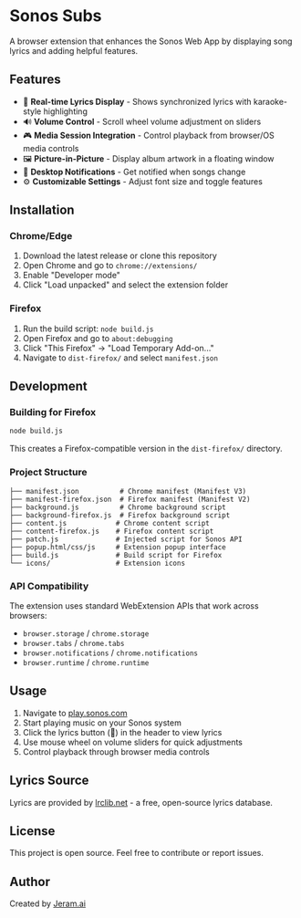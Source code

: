 # Sonos Subs

A browser extension that enhances the Sonos Web App by displaying song lyrics and adding helpful features.

## Features

- 🎵 **Real-time Lyrics Display** - Shows synchronized lyrics with karaoke-style highlighting
- 🔊 **Volume Control** - Scroll wheel volume adjustment on sliders
- 🎮 **Media Session Integration** - Control playback from browser/OS media controls
- 🖼️ **Picture-in-Picture** - Display album artwork in a floating window
- 🔔 **Desktop Notifications** - Get notified when songs change
- ⚙️ **Customizable Settings** - Adjust font size and toggle features

## Installation

### Chrome/Edge
1. Download the latest release or clone this repository
2. Open Chrome and go to `chrome://extensions/`
3. Enable "Developer mode"
4. Click "Load unpacked" and select the extension folder

### Firefox
1. Run the build script: `node build.js`
2. Open Firefox and go to `about:debugging`
3. Click "This Firefox" → "Load Temporary Add-on..."
4. Navigate to `dist-firefox/` and select `manifest.json`

## Development

### Building for Firefox
```bash
node build.js
```

This creates a Firefox-compatible version in the `dist-firefox/` directory.

### Project Structure
```
├── manifest.json          # Chrome manifest (Manifest V3)
├── manifest-firefox.json  # Firefox manifest (Manifest V2)
├── background.js          # Chrome background script
├── background-firefox.js  # Firefox background script
├── content.js            # Chrome content script
├── content-firefox.js    # Firefox content script
├── patch.js              # Injected script for Sonos API
├── popup.html/css/js     # Extension popup interface
├── build.js              # Build script for Firefox
└── icons/                # Extension icons
```

### API Compatibility
The extension uses standard WebExtension APIs that work across browsers:
- `browser.storage` / `chrome.storage`
- `browser.tabs` / `chrome.tabs`
- `browser.notifications` / `chrome.notifications`
- `browser.runtime` / `chrome.runtime`

## Usage

1. Navigate to [play.sonos.com](https://play.sonos.com)
2. Start playing music on your Sonos system
3. Click the lyrics button (📄) in the header to view lyrics
4. Use mouse wheel on volume sliders for quick adjustments
5. Control playback through browser media controls

## Lyrics Source

Lyrics are provided by [lrclib.net](https://lrclib.net/) - a free, open-source lyrics database.

## License

This project is open source. Feel free to contribute or report issues.

## Author

Created by [Jeram.ai](https://github.com/jeram-ai)